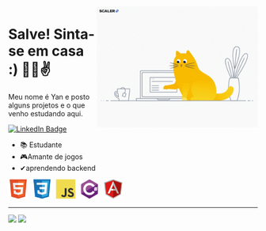 <img src ="gatinho.gif" width= "325px" align="right">


# Salve! Sinta-se em casa :) 🐱‍👤✌
Meu nome é Yan e posto alguns projetos e o que venho estudando aqui.

<div id="badges">
  <a href = "https://www.linkedin.com/public-profile/settings?trk=d_flagship3_profile_self_view_public_profile">
    <img src="https://img.shields.io/badge/LinkedIn-blue?style=for-the-badge&logo=linkedin&logoColor=white" alt="LinkedIn Badge"/>
  </a>
</div>

- 📚 Estudante
- 🎮Amante de jogos
- ✔aprendendo backend 

<div>
  <img src="https://github.com/devicons/devicon/blob/master/icons/html5/html5-original.svg" title="HTML5" alt="HTML" width="40" height="40"/>&nbsp;
  <img src="https://github.com/devicons/devicon/blob/master/icons/css3/css3-original.svg" title="Css3" alt="Css3" L" width="40" height="40"/>&nbsp;
  <img src="https://github.com/devicons/devicon/blob/master/icons/javascript/javascript-original.svg" title="JavaScript" alt="JavaScript" width="40" height="40"/>&nbsp;
  <img src="https://github.com/devicons/devicon/blob/master/icons/csharp/csharp-original.svg" title="C#" alt="C#" width="40" height="40"/>&nbsp;
  <img src="https://github.com/devicons/devicon/blob/master/icons/angularjs/angularjs-original.svg" title="C#" alt="C#" width="40" height="40"/>&nbsp;
 </div>  
 
 ---
 
 <div align = "left">
<img height = "200em" src="https://github-readme-stats.vercel.app/api/top-langs/?username=YaannAugusto&show_icons=true&theme=bear&count_private=true"/>
<img height = "200em" src="https://github-readme-stats.vercel.app/api?username=risoflorais&show_icons=true&show_icons=true&theme=bear&count_private=true" />
</div>
 
 
 
